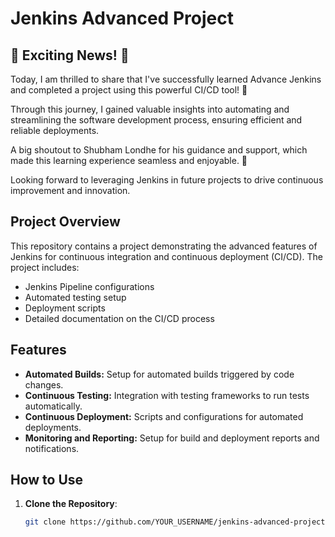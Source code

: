 # Jenkins Advanced Project

## 🌟 Exciting News! 🌟

Today, I am thrilled to share that I've successfully learned Advance Jenkins and completed a project using this powerful CI/CD tool! 🚀

Through this journey, I gained valuable insights into automating and streamlining the software development process, ensuring efficient and reliable deployments.

A big shoutout to Shubham Londhe for his guidance and support, which made this learning experience seamless and enjoyable. 🙌

Looking forward to leveraging Jenkins in future projects to drive continuous improvement and innovation.

## Project Overview

This repository contains a project demonstrating the advanced features of Jenkins for continuous integration and continuous deployment (CI/CD). The project includes:

- Jenkins Pipeline configurations
- Automated testing setup
- Deployment scripts
- Detailed documentation on the CI/CD process

## Features

- **Automated Builds:** Setup for automated builds triggered by code changes.
- **Continuous Testing:** Integration with testing frameworks to run tests automatically.
- **Continuous Deployment:** Scripts and configurations for automated deployments.
- **Monitoring and Reporting:** Setup for build and deployment reports and notifications.

## How to Use

1. **Clone the Repository**:
   ```bash
   git clone https://github.com/YOUR_USERNAME/jenkins-advanced-project.git
